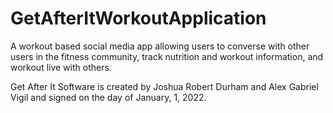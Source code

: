 # GetAfterItWorkoutApplication
A workout based social media app allowing users to converse with other users in the fitness community, track nutrition and workout information, and workout live with others.


Get After It Software is created by Joshua Robert Durham and Alex Gabriel Vigil and signed on the day of January, 1, 2022.
